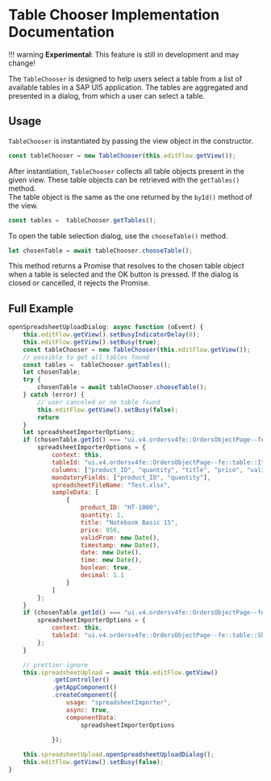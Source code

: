 # Table Chooser Implementation Documentation

!!! warning
        **Experimental**: This feature is still in development and may change!

The `TableChooser` is designed to help users select a table from a list of available tables in a SAP UI5 application. The tables are aggregated and presented in a dialog, from which a user can select a table.

## Usage
`TableChooser` is instantiated by passing the view object in the constructor. 

```js
const tableChooser = new TableChooser(this.editFlow.getView());
```

After instantiation, `TableChooser` collects all table objects present in the given view. These table objects can be retrieved with the `getTables()` method.  
The table object is the same as the one returned by the `byId()` method of the view.

```js
const tables =  tableChooser.getTables();
```

 To open the table selection dialog, use the `chooseTable()` method. 
 
```js
let chosenTable = await tableChooser.chooseTable();
```

This method returns a Promise that resolves to the chosen table object when a table is selected and the OK button is pressed. If the dialog is closed or cancelled, it rejects the Promise.

## Full Example

```js
openSpreadsheetUploadDialog: async function (oEvent) {
	this.editFlow.getView().setBusyIndicatorDelay(0);
	this.editFlow.getView().setBusy(true);
	const tableChooser = new TableChooser(this.editFlow.getView());
	// possible to get all tables found
	const tables =  tableChooser.getTables();
	let chosenTable;
	try {
		chosenTable = await tableChooser.chooseTable();
	} catch (error) {
		// user canceled or no table found
		this.editFlow.getView().setBusy(false);
		return
	}
	let spreadsheetImporterOptions;
	if (chosenTable.getId() === "ui.v4.ordersv4fe::OrdersObjectPage--fe::table::Items::LineItem-innerTable") {
		spreadsheetImporterOptions = {
			context: this,
			tableId: "ui.v4.ordersv4fe::OrdersObjectPage--fe::table::Items::LineItem-innerTable",
			columns: ["product_ID", "quantity", "title", "price", "validFrom", "timestamp", "date", "time", "boolean", "decimal"],
			mandatoryFields: ["product_ID", "quantity"],
			spreadsheetFileName: "Test.xlsx",
			sampleData: [
				{
					product_ID: "HT-1000",
					quantity: 1,
					title: "Notebook Basic 15",
					price: 956,
					validFrom: new Date(),
					timestamp: new Date(),
					date: new Date(),
					time: new Date(),
					boolean: true,
					decimal: 1.1
				}
			]
		};
	}
	if (chosenTable.getId() === "ui.v4.ordersv4fe::OrdersObjectPage--fe::table::Shipping::LineItem-innerTable") {
		spreadsheetImporterOptions = {
			context: this,
			tableId: "ui.v4.ordersv4fe::OrdersObjectPage--fe::table::Shipping::LineItem-innerTable"
		};
	}

	// prettier-ignore
	this.spreadsheetUpload = await this.editFlow.getView()
			.getController()
			.getAppComponent()
			.createComponent({
				usage: "spreadsheetImporter",
				async: true,
				componentData: 
					spreadsheetImporterOptions
				
			});

	this.spreadsheetUpload.openSpreadsheetUploadDialog();
	this.editFlow.getView().setBusy(false);
}
```
